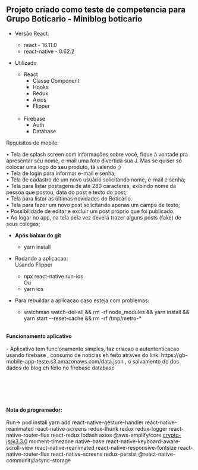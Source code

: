 ## Projeto criado como teste de competencia para Grupo Boticario - Miniblog boticario

- Versão React: </br>

  - react - 16.11.0 </br>
  - react-native - 0.62.2 </br>

- Utilizado </br>

  - React </br>
    - Classe Component </br>
    - Hooks </br>
    - Redux </br>
    - Axios </br>
    - Flipper </br></br>
  - Firebase </br>
    - Auth  </br>
    - Database </br>
  

<p>Requisitos de mobile:</p> 

•	Tela de splash screen com informações sobre você, fique à vontade pra apresentar seu nome, e-mail uma foto divertida sua J. Mas se quiser só colocar uma logo do seu produto, tá valendo ;) </br>
•	Tela de login para informar e-mail e senha;</br>
•	Tela de cadastro de um novo usuário solicitando nome, e-mail e senha;</br>
•	Tela para listar postagens de até 280 caracteres, exibindo nome da pessoa que postou, data do post e texto do post;</br>
•	Tela para listar as últimas novidades do Boticário. </br>
•	Tela para fazer um novo post solicitando apenas um campo de texto;</br>
•	Possibilidade de editar e excluir um post próprio que foi publicado.</br>
•	Ao logar no app, na tela pela vez deverá trazer alguns posts (fake) de seus colegas;</br>


* <b>Após baixar do git </B> </Br>
  - yarn install </br>
* Rodando a aplicacao:</br>
   Usando Flipper
  - npx react-native run-ios </br> 
  Ou </br>
  - yarn ios

* Para rebuildar a aplicacao caso esteja com problemas: </br>
  - watchman watch-del-all && rm -rf node_modules && yarn install && yarn start --reset-cache && rm -rf /tmp/metro-\* </br>

</br>
<b> Funcionamento aplicativo</b></br></br>
  - Aplicativo tem funcionamento simples, faz criacao e autententicacao usando firebase , consumo de noticias eh feito atraves do link:  https://gb-mobile-app-teste.s3.amazonaws.com/data.json , o salvamento do dos dados do blog eh feito no firebase database

</br></br>
</br></br>


<b>Nota do programador:</b> </br></br>
Run-> pod install
yarn add react-native-gesture-handler react-native-reanimated react-native-screens redux-thunk redux redux-logger react-native-router-flux react-redux lodash axios @aws-amplify/core crypto-js@3.3.0 moment-timezone native-base react-native-keyboard-aware-scroll-view react-native-reanimated react-native-responsive-fontsize react-native-router-flux react-native-screens redux-persist
@react-native-community/async-storage
